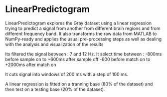 # LinearPredictogram


LinearPredictogram explores the Gray dataset using a linear regression trying to predict a signal from another from different brain regions and from different frequency band. It also transforms the raw data from MATLAB to NumPy-ready and applies the usual pre-processing steps as well as dealing with the analysis and visualization of the results


Its filtered the signal between :
7 and 12 Hz. 
It select time between :
-800ms before sample on to +600ms after sample off
-600 before match on to +2000ms after match on

It cuts signal into windows of 200 ms with a step of 100 ms.

A linear regression is fitted on a tranning base (80% of the dataset) and then test on a testing base (20% of the dataset).



